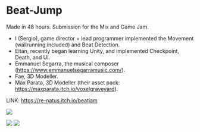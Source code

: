 # Beat-Jump
 
Made in 48 hours. 
Submission for the Mix and Game Jam.
+ I (Sergio), game director + lead programmer implemented the Movement (wallrunning included) and Beat Detection.
+ Eitan, recently began learning Unity, and implemented Checkpoint, Death, and UI.
+ Emmanuel Segarra, the musical composer (https://www.emmanuelsegarramusic.com/).
+ Fae, 3D Modeller.
+ Max Parata, 3D Modeller (their asset pack: https://maxparata.itch.io/voxelgraveyard).
 
LINK: https://re-natus.itch.io/beatjam
 
![](https://img.itch.zone/aW1nLzQ2MTEyMTcucG5n/315x250%23c/%2F968CA.png)

![](https://img.itch.zone/aW1hZ2UvODIyMTExLzQ2MTIwNDcuZ2lm/original/kGxs26.gif)
![](https://img.itch.zone/aW1hZ2UvODIyMTExLzQ2MTE5NTUuZ2lm/347x500/hk%2BYLc.gif)


